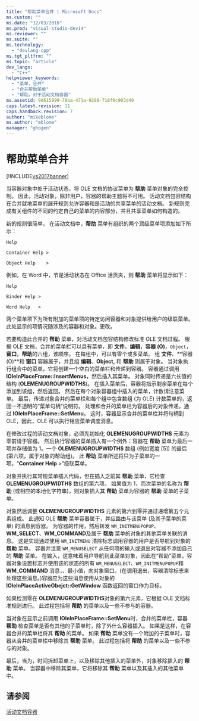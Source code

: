 ```yaml
---
title: "帮助菜单合并 | Microsoft Docs"
ms.custom: ""
ms.date: "12/03/2016"
ms.prod: "visual-studio-dev14"
ms.reviewer: ""
ms.suite: ""
ms.technology: 
  - "devlang-cpp"
ms.tgt_pltfrm: ""
ms.topic: "article"
dev_langs: 
  - "C++"
helpviewer_keywords: 
  - "菜单，合并"
  - "合并帮助菜单"
  - "帮助，对于活动文档容器"
ms.assetid: 9d615999-79ba-471a-9288-718f0c903d49
caps.latest.revision: 11
caps.handback.revision: 7
author: "mikeblome"
ms.author: "mblome"
manager: "ghogen"
---
```

# 帮助菜单合并
[!INCLUDE[vs2017banner](../assembler/inline/includes/vs2017banner.md)]

当容器对象中处于活动状态，将 OLE 文档的协议菜单为 **帮助** 菜单对象的完全控制。  因此，活动对象，除非用户，容器的帮助主题将不可用。  活动文档包容结构在合并就地菜单的展开规则允许容器和是活动的共享菜单的活动文档。  新规则完成有关组件的不同的约定自己的菜单的内容部分，并且共享菜单如何构造的。  
  
 新的规则很简单。  在活动文档中，**帮助** 菜单有组织的两个顶级菜单项添加如下所示：  
  
 `Help`  
  
 `Container Help >`  
  
 `Object Help    >`  
  
 例如，在 Word 中，节是活动状态在 Office 活页夹，则 **帮助** 菜单将显示如下：  
  
 `Help`  
  
 `Binder Help >`  
  
 `Word Help   >`  
  
 两个菜单项下为所有附加的菜单项的特定访问容器和对象提供给用户的级联菜单。  此处显示的项情况随涉及的容器和对象。更改。  
  
 若要构造此合并的 **帮助** 菜单，对活动文档包容结构修改标准 OLE 文档过程。  根据 OLE 文档，合并的菜单栏可以具有菜单，即 **文件**，**编辑**，**容器 \(O\)**，`Object`，**窗口**，**帮助**的六组，该顺序。  在每组中，可以有零个或多菜单。  组 **文件**、**容器 \(O\)**和 **窗口** 容器属于，并且组 **编辑**、**Object,** 和 **帮助** 则属于对象。  当对象执行组合中的菜单，它将创建一个空白的菜单栏和传递到容器。  容器通过调用 **IOleInPlaceFrame::InsertMenus**，然后插入其菜单。  对象同时传递是六长值的结构 \(**OLEMENUGROUPWIDTHS**\)。  在插入菜单后，容器将指示剩余菜单在每个添加到该组，然后返回。  然后在每个对象容器组中插入的菜单，计数请注意菜单。  最后，传递对象合并的菜单栏和每个组中包含数组 \(为 OLE\) 计数菜单的，返回一不透明的“菜单句柄”说明符。  处理和合并的菜单栏为容器后的对象传递，通过 **IOleInPlaceFrame::SetMenu**。  这时，容器显示合并的菜单栏并将句柄到 OLE，因此，OLE 可以执行相应菜单调度消息。  
  
 在修改过程的活动文档对象，必须先初始化 **OLEMENUGROUPWIDTHS** 元素为零前请于容器。  然后执行容器的菜单插入有一个例外：容器在 **帮助** 菜单为最后一项并存储值为 1。一个 **OLEMENUGROUPWIDTHS** 数组 \(例如宽度 \[5\]\) 的最后 \(第六项，属于对象的帮助组\)。  此 **帮助** 菜单所述将只为子菜单的一项，“**Container Help** \>”级联菜单。  
  
 对象并执行其常规菜单插入代码，但在插入之前其 **帮助** 菜单，它检查 **OLEMENUGROUPWIDTHS** 数组的第六项。  如果值为 1，而次菜单的名称为 **帮助** \(或相应的本地化字符串\)，则对象插入其 **帮助** 菜单为容器的 **帮助** 菜单的子菜单。  
  
 对象然后调整 **OLEMENUGROUPWIDTHS** 元素的第六到零并通过递增第五个元素组成。  此通知 OLE **帮助** 菜单容器属于，并应路由与该菜单 \(及其子菜单的菜单\) 的消息到容器。  为容器的作用，然后转发 `WM_INITMENUPOPUP`、**WM\_SELECT**、**WM\_COMMAND**及属于 **帮助** 菜单的对象的其他菜单关联的消息。  这是实现通过使用 `WM_INITMENU` 清除标志调用容器的用户是否导航到对象的 **帮助** 菜单。  容器并注意 `WM_MENUSELECT` 从任何项的输入或退出对容器不添加自己的 **帮助** 菜单。  在输入，这意味着用户导航到此菜单对象，因此在“帮助”菜单，容器对象设置标志并使用该的状态的所有 `WM_MENUSELECT`、`WM_INITMENUPOPUP`和 **WM\_COMMAND** 消息，、最小值，向对象窗口。\(在调用退出，容器清除标志来处理这些消息。\)容器应为这些消息使用从对象的 **IOleInPlaceActiveObejct::GetWindow** 函数返回的窗口作为目标。  
  
 如果检测零在 **OLEMENUGROUPWIDTHS**对象的第六元素，它根据 OLE 文档标准规则进行。  此过程包括将 **帮助** 的菜单以及一些不参与的容器。  
  
 当对象在显示之前调用 **IOleInPlaceFrame::SetMenu**时，合并的菜单栏，容器 **帮助** 检查菜单是否有其他的子菜单时，除了外什么容器插入。  如果是这样，在容器合并的菜单栏将其 **帮助** 的菜单。  如果 **帮助** 菜单没有一个附加的子菜单时，容器从合并的菜单栏中移除其 **帮助** 菜单。  此过程包括将 **帮助** 的菜单以及一些不参与的对象。  
  
 最后，当为，时间拆卸菜单上，以及移除其他插入的菜单外，对象移除插入的 **帮助** 菜单。  当容器中移除其菜单，它将移除其 **帮助** 菜单以及其插入的其他菜单中。  
  
## 请参阅  
 [活动文档容器](../mfc/active-document-containers.md)